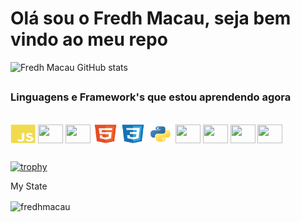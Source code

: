# Olá sou o Fredh Macau, seja bem vindo ao meu repo

![Fredh Macau GitHub stats](https://github-readme-stats.vercel.app/api?username=fredhmacau&count_private=true&show_icons=true&theme=radical)
##
### Linguagens e Framework's que estou aprendendo agora 
<div style="display: inline_block"><br>
  <img align="center" height="30" width="40" src="https://raw.githubusercontent.com/devicons/devicon/master/icons/javascript/javascript-plain.svg">
  <img align="center" height="30" width="40" src="https://cdn.jsdelivr.net/gh/devicons/devicon/icons/vuejs/vuejs-original.svg" />
  <img align="center" height="30" width="40" src="https://cdn.jsdelivr.net/gh/devicons/devicon/icons/react/react-original.svg" />
  <img align="center" height="30" width="40" src="https://raw.githubusercontent.com/devicons/devicon/master/icons/html5/html5-original.svg">
  <img align="center" height="30" width="40" src="https://raw.githubusercontent.com/devicons/devicon/master/icons/css3/css3-original.svg">
  <img align="center" height="30" width="40" src="https://raw.githubusercontent.com/devicons/devicon/master/icons/python/python-original.svg">
  <img align="center" height="30" width="40"  src="https://cdn.jsdelivr.net/gh/devicons/devicon/icons/flask/flask-original.svg" />
   <img align="center" height="30" width="40"  src="https://cdn.jsdelivr.net/gh/devicons/devicon/icons/fastapi/fastapi-original.svg" />
   <img align="center" height="30" width="40"  src="https://cdn.jsdelivr.net/gh/devicons/devicon/icons/nodejs/nodejs-original.svg" />
   <img align="center" height="30" width="40"  src="https://cdn.jsdelivr.net/gh/devicons/devicon/icons/typescript/typescript-original.svg" />

</div>

##

[![trophy](https://github-profile-trophy.vercel.app/?username=fredhmacau&theme=radical)](https://github.com/ryo-ma/github-profile-trophy)

My State
<p><img align="center" src="https://github-readme-streak-stats.herokuapp.com/?user=fredhmacau&theme=radical" alt="fredhmacau" /></p>
